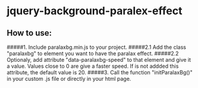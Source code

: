 # jquery-background-paralex-effect
## How to use:
#####1. Include paralaxbg.min.js to your project.
#####2.1 Add the class "paralaxbg" to element you want to have the paralax effect. 
#####2.2 Optionaly, add attribute "data-paralaxbg-speed" to that element and give it a value. Values close to 0 are give a faster speed. If is not addded this attribute, the default value is 20.
#####3. Call the function "initParalaxBg()" in your custom .js file or directly in your html page.

